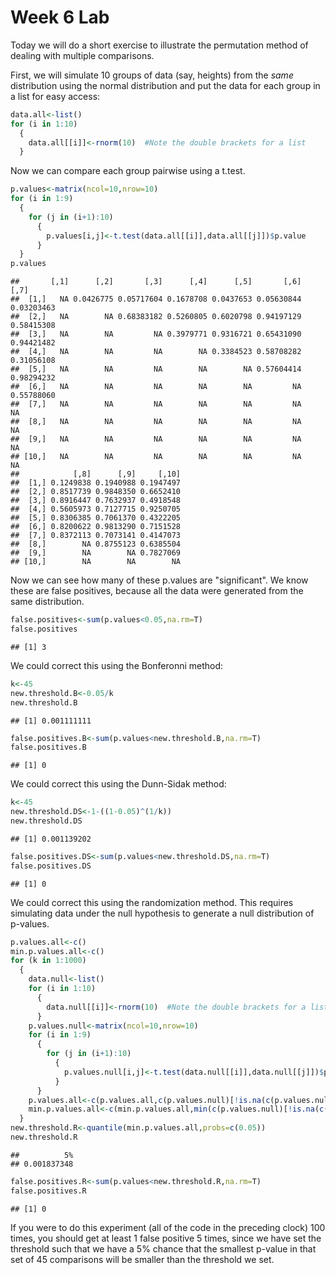 Week 6 Lab
=============
  
Today we will do a short exercise to illustrate the permutation method of dealing with multiple comparisons.

First, we will simulate 10 groups of data (say, heights) from the *same* distribution using the normal distribution and put the data for each group in a list for easy access:


```r
data.all<-list()
for (i in 1:10)
  {
    data.all[[i]]<-rnorm(10)  #Note the double brackets for a list
  }
```

Now we can compare each group pairwise using a t.test.


```r
p.values<-matrix(ncol=10,nrow=10)
for (i in 1:9)
  {
    for (j in (i+1):10)
      {
        p.values[i,j]<-t.test(data.all[[i]],data.all[[j]])$p.value 
      }
  }
p.values
```

```
##       [,1]      [,2]       [,3]      [,4]      [,5]       [,6]       [,7]
##  [1,]   NA 0.0426775 0.05717604 0.1678708 0.0437653 0.05630844 0.03203463
##  [2,]   NA        NA 0.68383182 0.5260805 0.6020798 0.94197129 0.58415308
##  [3,]   NA        NA         NA 0.3979771 0.9316721 0.65431090 0.94421482
##  [4,]   NA        NA         NA        NA 0.3384523 0.58708282 0.31056108
##  [5,]   NA        NA         NA        NA        NA 0.57604414 0.98294232
##  [6,]   NA        NA         NA        NA        NA         NA 0.55788060
##  [7,]   NA        NA         NA        NA        NA         NA         NA
##  [8,]   NA        NA         NA        NA        NA         NA         NA
##  [9,]   NA        NA         NA        NA        NA         NA         NA
## [10,]   NA        NA         NA        NA        NA         NA         NA
##            [,8]      [,9]     [,10]
##  [1,] 0.1249838 0.1940988 0.1947497
##  [2,] 0.8517739 0.9848350 0.6652410
##  [3,] 0.8916447 0.7632937 0.4918548
##  [4,] 0.5605973 0.7127715 0.9250705
##  [5,] 0.8306385 0.7061370 0.4322205
##  [6,] 0.8200622 0.9813290 0.7151528
##  [7,] 0.8372113 0.7073141 0.4147073
##  [8,]        NA 0.8755123 0.6385504
##  [9,]        NA        NA 0.7827069
## [10,]        NA        NA        NA
```

Now we can see how many of these p.values are "significant". We know these are false positives, because all the data were generated from the same distribution.


```r
false.positives<-sum(p.values<0.05,na.rm=T)
false.positives
```

```
## [1] 3
```

We could correct this using the Bonferonni method:


```r
k<-45
new.threshold.B<-0.05/k
new.threshold.B
```

```
## [1] 0.001111111
```

```r
false.positives.B<-sum(p.values<new.threshold.B,na.rm=T)
false.positives.B
```

```
## [1] 0
```

We could correct this using the Dunn-Sidak method:


```r
k<-45
new.threshold.DS<-1-((1-0.05)^(1/k))
new.threshold.DS
```

```
## [1] 0.001139202
```

```r
false.positives.DS<-sum(p.values<new.threshold.DS,na.rm=T)
false.positives.DS
```

```
## [1] 0
```

We could correct this using the randomization method. This requires simulating data under the null hypothesis to generate a null distribution of p-values.



```r
p.values.all<-c()
min.p.values.all<-c()
for (k in 1:1000)
  {
    data.null<-list()
    for (i in 1:10)
      {
        data.null[[i]]<-rnorm(10)  #Note the double brackets for a list
      }
    p.values.null<-matrix(ncol=10,nrow=10)
    for (i in 1:9)
      {
        for (j in (i+1):10)
          {
            p.values.null[i,j]<-t.test(data.null[[i]],data.null[[j]])$p.value 
          }
      }
    p.values.all<-c(p.values.all,c(p.values.null)[!is.na(c(p.values.null))])
    min.p.values.all<-c(min.p.values.all,min(c(p.values.null)[!is.na(c(p.values.null))]))
  }
new.threshold.R<-quantile(min.p.values.all,probs=c(0.05))
new.threshold.R
```

```
##          5% 
## 0.001837348
```

```r
false.positives.R<-sum(p.values<new.threshold.R,na.rm=T)
false.positives.R
```

```
## [1] 0
```

If you were to do this experiment (all of the code in the preceding clock) 100 times, you should get at least 1 false positive 5 times, since we have set the threshold such that we have a 5% chance that the smallest p-value in that set of 45 comparisons will be smaller than the threshold we set.
